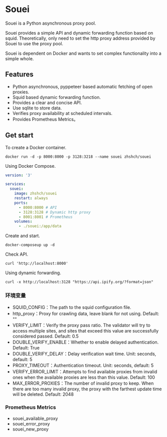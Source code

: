 # Souei
Souei is a Python asynchronous proxy pool.

Souei provides a simple API and dynamic forwarding function based on squid. Theoretically, only need to set the http proxy address provided by Souei to use the proxy pool.

Souei is dependent on Docker and wants to set complex functionality into a simple whole.

## Features
* Python asynchronous, pyppeteer based automatic fetching of open proxies.
* Squid based dynamic forwarding function.
* Provides a clear and concise API.
* Use sqlite to store data.
* Verifies proxy availability at scheduled intervals.
* Provides Prometheus Metrics。

## Get start
To create a Docker container.
```shell
docker run -d -p 8000:8000 -p 3128:3218 --name souei zhshch/souei 
```

Using Docker Compose.

```yaml
version: '3'

services:
  souei:
    image: zhshch/souei
    restart: always
    ports:
      - 8000:8000 # API
      - 3128:3128 # Dynamic http proxy
      - 8001:8001 # Prometheus
    volumes:
      - ./souei:/app/data
```

Create and start.

```shell
docker-composeup up -d
```

Check API.

```shell
curl 'http://localhost:8000'
```

Using dynamic forwarding.
```shell
curl -x http://localhost:3128 "https://api.ipify.org/?format=json"
```

### 环境变量
* SQUID_CONFIG：The path to the squid configuration file.
* http_proxy：Proxy for crawling data, leave blank for not using. Default: ""
* VERIFY_LIMIT：Verify the proxy pass ratio. The validator will try to access multiple sites, and sites that exceed this value are successfully considered passed. Default: 0.5
* DOUBLE_VERIFY_ENABLE：Whether to enable delayed authentication. Default: True
* DOUBLE_VERIFY_DELAY：Delay verification wait time. Unit: seconds, default: 5
* PROXY_TIMEOUT：Authentication timeout. Unit: seconds, default: 5
* VERIFY_ERROR_LIMIT：Attempts to find available proxies from invalid ones when the available proxies are less than this value. Default: 100
* MAX_ERROR_PROXIES：The number of invalid proxy to keep. When there are too many invalid proxy, the proxy with the farthest update time will be deleted. Default: 2048


### Prometheus Metrics
* souei_available_proxy
* souei_error_proxy
* souei_new_proxy